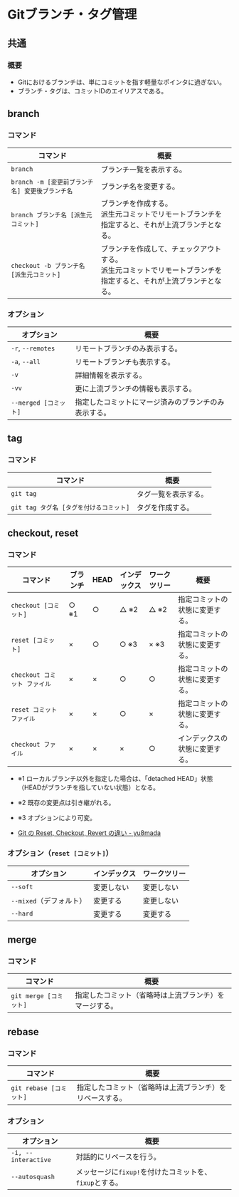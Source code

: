 # Gitブランチ・タグ管理

## 共通

### 概要

- Gitにおけるブランチは、単にコミットを指す軽量なポインタに過ぎない。
- ブランチ・タグは、コミットIDのエイリアスである。

## branch

### コマンド

| コマンド                                        | 概要                                                         |
| ----------------------------------------------- | ------------------------------------------------------------ |
| `branch`                                        | ブランチ一覧を表示する。                                     |
| `branch -m [変更前ブランチ名] 変更後ブランチ名` | ブランチ名を変更する。                                       |
| `branch ブランチ名 [派生元コミット]`            | ブランチを作成する。<br />派生元コミットでリモートブランチを指定すると、それが上流ブランチとなる。 |
| `checkout -b ブランチ名 [派生元コミット]`       | ブランチを作成して、チェックアウトする。 <br />派生元コミットでリモートブランチを指定すると、それが上流ブランチとなる。 |

### オプション

| オプション            | 概要                                                 |
| --------------------- | ---------------------------------------------------- |
| `-r`, `--remotes`     | リモートブランチのみ表示する。                       |
| `-a`, `--all`         | リモートブランチも表示する。                         |
| `-v`                  | 詳細情報を表示する。                                 |
| `-vv`                 | 更に上流ブランチの情報も表示する。                   |
| `--merged [コミット]` | 指定したコミットにマージ済みのブランチのみ表示する。 |

## tag

### コマンド

| コマンド                                | 概要                 |
| --------------------------------------- | -------------------- |
| `git tag`                               | タグ一覧を表示する。 |
| `git tag タグ名 [タグを付けるコミット]` | タグを作成する。     |

## checkout, reset

### コマンド

| コマンド                     | ブランチ    | HEAD       | インデックス | ワークツリー | 概要                                                         |
| ---------------------------- | ----------- | ---------- | ------------ | ------------ | ------------------------------------------------------------ |
| `checkout [コミット]`        | ○ ※1 | ○   | △ ※2 | △ ※2 | 指定コミットの状態に変更する。                            |
| `reset [コミット]`           | ×  | ○   | ○ ※3 | × ※3 | 指定コミットの状態に変更する。                           |
| `checkout コミット ファイル` | ×  | × | ○     | ○     | 指定コミットの状態に変更する。                 |
| `reset コミット ファイル`  | ×  | × | ○     | ×   | 指定コミットの状態に変更する。 |
| `checkout ファイル` | × | × | × | ○ | インデックスの状態に変更する。 |

- ※1 ローカルブランチ以外を指定した場合は、「detached HEAD」状態（HEADがブランチを指していない状態）となる。
- ※2 既存の変更点は引き継がれる。
- ※3 オプションにより可変。

- [Git の Reset, Checkout, Revert の違い - yu8mada](https://yu8mada.com/2018/06/01/the-difference-between-reset-checkout-and-revert-in-git/)

### オプション（`reset [コミット]`）

| オプション              | インデックス | ワークツリー |
| ----------------------- | ------------ | ------------ |
| `--soft`                | 変更しない   | 変更しない   |
| `--mixed`（デフォルト） | 変更する     | 変更しない   |
| `--hard`                | 変更する     | 変更する     |

## merge

### コマンド

|コマンド|概要|
|---|---|
|`git merge [コミット]`|指定したコミット（省略時は上流ブランチ）をマージする。|

## rebase

### コマンド

| コマンド                | 概要                                                     |
| ----------------------- | -------------------------------------------------------- |
| `git rebase [コミット]` | 指定したコミット（省略時は上流ブランチ）をリベースする。 |

### オプション

| オプション          | 概要                                                    |
| ------------------- | ------------------------------------------------------- |
| `-i, --interactive` | 対話的にリベースを行う。                                |
| `--autosquash`      | メッセージに`fixup!`を付けたコミットを、`fixup`とする。 |
